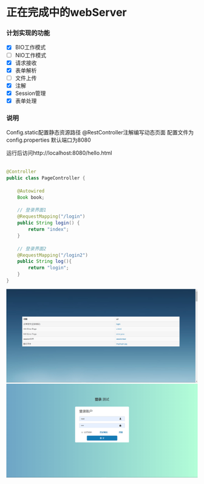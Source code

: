 # 正在完成中的webServer

### 计划实现的功能
- [x] BIO工作模式
- [ ] NIO工作模式
- [x] 请求接收
- [x] 表单解析
- [ ] 文件上传
- [x] 注解
- [x] Session管理
- [x] 表单处理
### 说明
Config.static配置静态资源路径
@RestController注解编写动态页面
配置文件为config.properties
默认端口为8080

运行后访问http://localhost:8080/hello.html
```java

@Controller
public class PageController {

    @Autowired
    Book book;

    // 登录界面1
    @RequestMapping("/login")
    public String login() {
        return "index";
    }

    // 登录界面2
    @RequestMapping("/login2")
    public String log(){
        return "login";
    }
}

```
![demo](/img/page1.png)
![demo](/img/page2.png)

